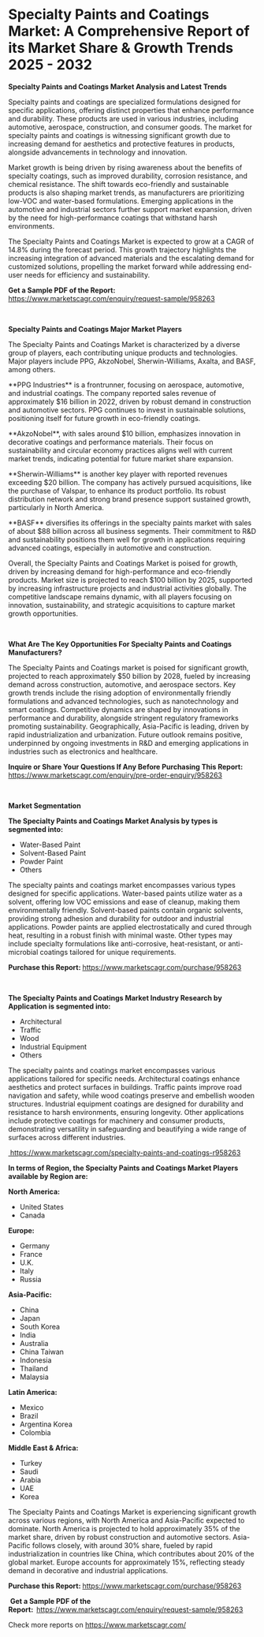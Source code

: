 <p><h1>Specialty Paints and Coatings Market: A Comprehensive Report of its Market Share & Growth Trends 2025 - 2032</h1></p><p><strong>Specialty Paints and Coatings Market Analysis and Latest Trends</strong></p>
<p><p>Specialty paints and coatings are specialized formulations designed for specific applications, offering distinct properties that enhance performance and durability. These products are used in various industries, including automotive, aerospace, construction, and consumer goods. The market for specialty paints and coatings is witnessing significant growth due to increasing demand for aesthetics and protective features in products, alongside advancements in technology and innovation.</p><p>Market growth is being driven by rising awareness about the benefits of specialty coatings, such as improved durability, corrosion resistance, and chemical resistance. The shift towards eco-friendly and sustainable products is also shaping market trends, as manufacturers are prioritizing low-VOC and water-based formulations. Emerging applications in the automotive and industrial sectors further support market expansion, driven by the need for high-performance coatings that withstand harsh environments.</p><p>The Specialty Paints and Coatings Market is expected to grow at a CAGR of 14.8% during the forecast period. This growth trajectory highlights the increasing integration of advanced materials and the escalating demand for customized solutions, propelling the market forward while addressing end-user needs for efficiency and sustainability.</p></p>
<p><strong>Get a Sample PDF of the Report:&nbsp;</strong> <a href="https://www.marketscagr.com/enquiry/request-sample/958263?utm_campaign=2194&utm_medium=2&utm_source=Github&utm_content=ia&utm_term=28022025&utm_id=specialty-paints-and-coatings">https://www.marketscagr.com/enquiry/request-sample/958263</a></p>
<p>&nbsp;</p>
<p><strong>Specialty Paints and Coatings Major Market Players</strong></p>
<p><p>The Specialty Paints and Coatings Market is characterized by a diverse group of players, each contributing unique products and technologies. Major players include PPG, AkzoNobel, Sherwin-Williams, Axalta, and BASF, among others.</p><p>**PPG Industries** is a frontrunner, focusing on aerospace, automotive, and industrial coatings. The company reported sales revenue of approximately $16 billion in 2022, driven by robust demand in construction and automotive sectors. PPG continues to invest in sustainable solutions, positioning itself for future growth in eco-friendly coatings.</p><p>**AkzoNobel**, with sales around $10 billion, emphasizes innovation in decorative coatings and performance materials. Their focus on sustainability and circular economy practices aligns well with current market trends, indicating potential for future market share expansion.</p><p>**Sherwin-Williams** is another key player with reported revenues exceeding $20 billion. The company has actively pursued acquisitions, like the purchase of Valspar, to enhance its product portfolio. Its robust distribution network and strong brand presence support sustained growth, particularly in North America.</p><p>**BASF** diversifies its offerings in the specialty paints market with sales of about $88 billion across all business segments. Their commitment to R&D and sustainability positions them well for growth in applications requiring advanced coatings, especially in automotive and construction.</p><p>Overall, the Specialty Paints and Coatings Market is poised for growth, driven by increasing demand for high-performance and eco-friendly products. Market size is projected to reach $100 billion by 2025, supported by increasing infrastructure projects and industrial activities globally. The competitive landscape remains dynamic, with all players focusing on innovation, sustainability, and strategic acquisitions to capture market growth opportunities.</p></p>
<p>&nbsp;</p>
<p><strong>What Are The Key Opportunities For Specialty Paints and Coatings Manufacturers?</strong></p>
<p><p>The Specialty Paints and Coatings market is poised for significant growth, projected to reach approximately $50 billion by 2028, fueled by increasing demand across construction, automotive, and aerospace sectors. Key growth trends include the rising adoption of environmentally friendly formulations and advanced technologies, such as nanotechnology and smart coatings. Competitive dynamics are shaped by innovations in performance and durability, alongside stringent regulatory frameworks promoting sustainability. Geographically, Asia-Pacific is leading, driven by rapid industrialization and urbanization. Future outlook remains positive, underpinned by ongoing investments in R&D and emerging applications in industries such as electronics and healthcare.</p></p>
<p><strong>Inquire or Share Your Questions If Any Before Purchasing This Report:</strong> <a href="https://www.marketscagr.com/enquiry/pre-order-enquiry/958263?utm_campaign=2194&utm_medium=2&utm_source=Github&utm_content=ia&utm_term=28022025&utm_id=specialty-paints-and-coatings">https://www.marketscagr.com/enquiry/pre-order-enquiry/958263</a></p>
<p>&nbsp;</p>
<p><strong>Market Segmentation</strong></p>
<p><strong>The Specialty Paints and Coatings Market Analysis by types is segmented into:</strong></p>
<p><ul><li>Water-Based Paint</li><li>Solvent-Based Paint</li><li>Powder Paint</li><li>Others</li></ul></p>
<p><p>The specialty paints and coatings market encompasses various types designed for specific applications. Water-based paints utilize water as a solvent, offering low VOC emissions and ease of cleanup, making them environmentally friendly. Solvent-based paints contain organic solvents, providing strong adhesion and durability for outdoor and industrial applications. Powder paints are applied electrostatically and cured through heat, resulting in a robust finish with minimal waste. Other types may include specialty formulations like anti-corrosive, heat-resistant, or anti-microbial coatings tailored for unique requirements.</p></p>
<p><strong>Purchase this Report:&nbsp;</strong><a href="https://www.marketscagr.com/purchase/958263?utm_campaign=2194&utm_medium=2&utm_source=Github&utm_content=ia&utm_term=28022025&utm_id=specialty-paints-and-coatings">https://www.marketscagr.com/purchase/958263</a></p>
<p>&nbsp;</p>
<p><strong>The Specialty Paints and Coatings Market Industry Research by Application is segmented into:</strong></p>
<p><ul><li>Architectural</li><li>Traffic</li><li>Wood</li><li>Industrial Equipment</li><li>Others</li></ul></p>
<p><p>The specialty paints and coatings market encompasses various applications tailored for specific needs. Architectural coatings enhance aesthetics and protect surfaces in buildings. Traffic paints improve road navigation and safety, while wood coatings preserve and embellish wooden structures. Industrial equipment coatings are designed for durability and resistance to harsh environments, ensuring longevity. Other applications include protective coatings for machinery and consumer products, demonstrating versatility in safeguarding and beautifying a wide range of surfaces across different industries.</p></p>
<p><a href="https://www.marketscagr.com/specialty-paints-and-coatings-r958263?utm_campaign=2194&utm_medium=2&utm_source=Github&utm_content=ia&utm_term=28022025&utm_id=specialty-paints-and-coatings">&nbsp;https://www.marketscagr.com/specialty-paints-and-coatings-r958263</a></p>
<p><strong>In terms of Region, the Specialty Paints and Coatings Market Players available by Region are:</strong></p>
<p>
    <p> <strong> North America: </strong>
        <ul>
            <li>United States</li>
            <li>Canada</li>
        </ul>
        </p> 
    <p> <strong> Europe: </strong>
        <ul>
            <li>Germany</li>
            <li>France</li>
            <li>U.K.</li>
            <li>Italy</li>
            <li>Russia</li>
        </ul>
        </p> 
    <p> <strong> Asia-Pacific: </strong>
        <ul>
            <li>China</li>
            <li>Japan</li>
            <li>South Korea</li>
            <li>India</li>
            <li>Australia</li>
            <li>China Taiwan</li>
            <li>Indonesia</li>
            <li>Thailand</li>
            <li>Malaysia</li>
        </ul>
        </p> 
    <p> <strong> Latin America: </strong>
        <ul>
            <li>Mexico</li>
            <li>Brazil</li>
            <li>Argentina Korea</li>
            <li>Colombia</li>
        </ul>
        </p> 
    <p> <strong> Middle East & Africa: </strong>
        <ul>
            <li>Turkey</li>
            <li>Saudi</li>
            <li>Arabia</li>
            <li>UAE</li>
            <li>Korea</li>
        </ul>
    </p>
    </p>
<p><p>The Specialty Paints and Coatings Market is experiencing significant growth across various regions, with North America and Asia-Pacific expected to dominate. North America is projected to hold approximately 35% of the market share, driven by robust construction and automotive sectors. Asia-Pacific follows closely, with around 30% share, fueled by rapid industrialization in countries like China, which contributes about 20% of the global market. Europe accounts for approximately 15%, reflecting steady demand in decorative and industrial applications.</p></p>
<p><strong>Purchase this Report: </strong><a href="https://www.marketscagr.com/purchase/958263?utm_campaign=2194&utm_medium=2&utm_source=Github&utm_content=ia&utm_term=28022025&utm_id=specialty-paints-and-coatings">https://www.marketscagr.com/purchase/958263</a></p>
<p>&nbsp;<strong>Get a Sample PDF of the Report:&nbsp;&nbsp;</strong><a href="https://www.marketscagr.com/enquiry/request-sample/958263?utm_campaign=2194&utm_medium=2&utm_source=Github&utm_content=ia&utm_term=28022025&utm_id=specialty-paints-and-coatings">https://www.marketscagr.com/enquiry/request-sample/958263</a></p>
<p><strong></strong></p>
<p>Check more reports on <a href="https://www.marketscagr.com/?utm_campaign=2194&utm_medium=2&utm_source=Github&utm_content=ia&utm_term=28022025&utm_id=specialty-paints-and-coatings">https://www.marketscagr.com/</a></p>